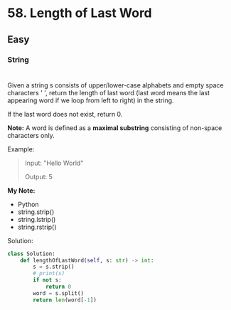 # 58. Length of Last Word
## Easy
### String
#

Given a string s consists of upper/lower-case alphabets and empty space characters ' ', return the length of last word (last word means the last appearing word if we loop from left to right) in the string.

If the last word does not exist, return 0.

**Note:** 
A word is defined as a **maximal substring** consisting of non-space characters only.

Example:
> Input: "Hello World"
> 
> Output: 5

**My Note:**
* Python
* string.strip()
* string.lstrip()
* string.rstrip()

Solution:
```python
class Solution:
    def lengthOfLastWord(self, s: str) -> int:
        s = s.strip()
        # print(s)
        if not s:
            return 0
        word = s.split()
        return len(word[-1])
```
